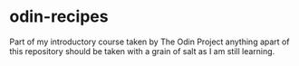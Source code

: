 # odin-recipes
Part of my introductory course taken by The Odin Project
anything apart of this repository should be taken with a grain of salt as I am still learning.
